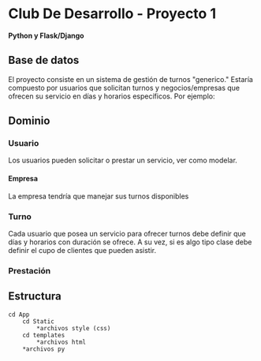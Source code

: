 # Club De Desarrollo - Proyecto 1
**Python y Flask/Django**
## Base de datos
El proyecto consiste en un sistema de gestión de turnos "generico." Estaría compuesto por usuarios que solicitan turnos y negocios/empresas que ofrecen su servicio en días y horarios específicos. Por ejemplo: 

## Dominio
### Usuario
Los usuarios pueden solicitar o prestar un servicio, ver como modelar.
#### Empresa
La empresa tendría que manejar sus turnos disponibles
### Turno
Cada usuario que posea un servicio para ofrecer turnos debe definir que días y horarios con duración se ofrece. A su vez, si es algo tipo clase debe definir el cupo de clientes que pueden asistir. 
### Prestación

## Estructura 
    cd App
        cd Static 
            *archivos style (css)
        cd templates
            *archivos html
        *archivos py 


